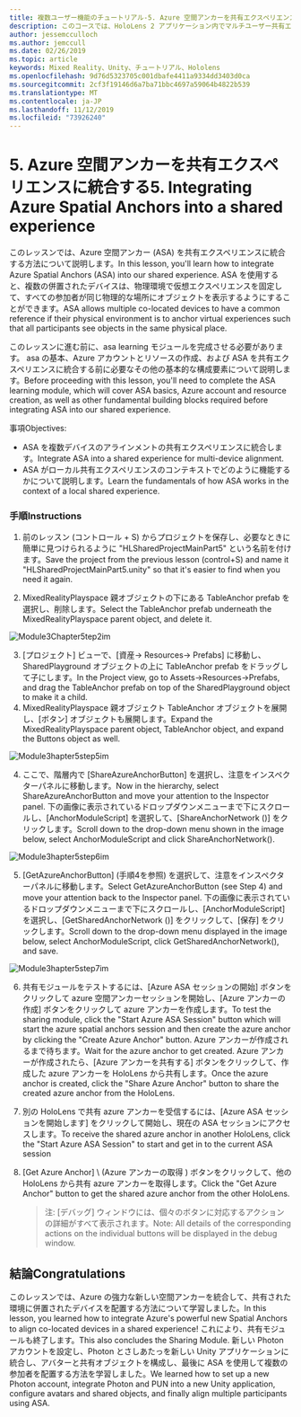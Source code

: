 ```yaml
---
title: 複数ユーザー機能のチュートリアル-5. Azure 空間アンカーを共有エクスペリエンスに統合する
description: このコースでは、HoloLens 2 アプリケーション内でマルチユーザー共有エクスペリエンスを実装する方法について説明します。
author: jessemcculloch
ms.author: jemccull
ms.date: 02/26/2019
ms.topic: article
keywords: Mixed Reality、Unity、チュートリアル、Hololens
ms.openlocfilehash: 9d76d5323705c001dbafe4411a9334dd3403d0ca
ms.sourcegitcommit: 2cf3f19146d6a7ba71bbc4697a59064b4822b539
ms.translationtype: MT
ms.contentlocale: ja-JP
ms.lasthandoff: 11/12/2019
ms.locfileid: "73926240"
---
```

# <a name="5-integrating-azure-spatial-anchors-into-a-shared-experience"></a><span data-ttu-id="423f2-105">5. Azure 空間アンカーを共有エクスペリエンスに統合する</span><span class="sxs-lookup"><span data-stu-id="423f2-105">5. Integrating Azure Spatial Anchors into a shared experience</span></span>

<span data-ttu-id="423f2-106">このレッスンでは、Azure 空間アンカー (ASA) を共有エクスペリエンスに統合する方法について説明します。</span><span class="sxs-lookup"><span data-stu-id="423f2-106">In this lesson, you'll learn how to integrate Azure Spatial Anchors (ASA) into our shared experience.</span></span> <span data-ttu-id="423f2-107">ASA を使用すると、複数の併置されたデバイスは、物理環境で仮想エクスペリエンスを固定して、すべての参加者が同じ物理的な場所にオブジェクトを表示するようにすることができます。</span><span class="sxs-lookup"><span data-stu-id="423f2-107">ASA allows multiple co-located devices to have a common reference if their physical environment is to anchor virtual experiences such that all participants see objects in the same physical place.</span></span>

<span data-ttu-id="423f2-108">このレッスンに進む前に、asa learning モジュールを完成させる必要があります。 asa の基本、Azure アカウントとリソースの作成、および ASA を共有エクスペリエンスに統合する前に必要なその他の基本的な構成要素について説明します。</span><span class="sxs-lookup"><span data-stu-id="423f2-108">Before proceeding with this lesson, you'll need to complete the ASA learning module, which will cover ASA basics, Azure account and resource creation, as well as other fundamental building blocks required before integrating ASA into our shared experience.</span></span>

<span data-ttu-id="423f2-109">事項</span><span class="sxs-lookup"><span data-stu-id="423f2-109">Objectives:</span></span>

- <span data-ttu-id="423f2-110">ASA を複数デバイスのアラインメントの共有エクスペリエンスに統合します。</span><span class="sxs-lookup"><span data-stu-id="423f2-110">Integrate ASA into a shared experience for multi-device alignment.</span></span>
- <span data-ttu-id="423f2-111">ASA がローカル共有エクスペリエンスのコンテキストでどのように機能するかについて説明します。</span><span class="sxs-lookup"><span data-stu-id="423f2-111">Learn the fundamentals of how ASA works in the context of a local shared experience.</span></span>

### <a name="instructions"></a><span data-ttu-id="423f2-112">手順</span><span class="sxs-lookup"><span data-stu-id="423f2-112">Instructions</span></span>

1. <span data-ttu-id="423f2-113">前のレッスン (コントロール + S) からプロジェクトを保存し、必要なときに簡単に見つけられるように "HLSharedProjectMainPart5" という名前を付けます。</span><span class="sxs-lookup"><span data-stu-id="423f2-113">Save the project from the previous lesson (control+S) and name it "HLSharedProjectMainPart5.unity" so that it's easier to find when you need it again.</span></span>

2. <span data-ttu-id="423f2-114">MixedRealityPlayspace 親オブジェクトの下にある TableAnchor prefab を選択し、削除します。</span><span class="sxs-lookup"><span data-stu-id="423f2-114">Select the TableAnchor prefab underneath the MixedRealityPlayspace parent object, and delete it.</span></span>

![Module3Chapter5tep2im](images/module3chapter5step2im.PNG)

3.  <span data-ttu-id="423f2-116">[プロジェクト] ビューで、[資産-> Resources-> Prefabs] に移動し、SharedPlayground オブジェクトの上に TableAnchor prefab をドラッグして子にします。</span><span class="sxs-lookup"><span data-stu-id="423f2-116">In the Project view, go to Assets->Resources->Prefabs, and drag the TableAnchor prefab on top of the SharedPlayground object to make it a child.</span></span>
4.  <span data-ttu-id="423f2-117">MixedRealityPlayspace 親オブジェクト TableAnchor オブジェクトを展開し、[ボタン] オブジェクトも展開します。</span><span class="sxs-lookup"><span data-stu-id="423f2-117">Expand the MixedRealityPlayspace parent object, TableAnchor object, and expand the Buttons object as well.</span></span> 

![Module3hapter5step5im](images/module3chapter5step5im.PNG)

4. <span data-ttu-id="423f2-119">ここで、階層内で [ShareAzureAnchorButton] を選択し、注意をインスペクターパネルに移動します。</span><span class="sxs-lookup"><span data-stu-id="423f2-119">Now in the hierarchy, select ShareAzureAnchorButton and move your attention to the Inspector panel.</span></span> <span data-ttu-id="423f2-120">下の画像に表示されているドロップダウンメニューまで下にスクロールし、[AnchorModuleScript] を選択して、[ShareAnchorNetwork ()] をクリックします。</span><span class="sxs-lookup"><span data-stu-id="423f2-120">Scroll down to the drop-down menu shown in the image below, select AnchorModuleScript and click ShareAnchorNetwork().</span></span>

![Module3hapter5step6im](images/module3chapter5step6im.PNG)

5. <span data-ttu-id="423f2-122">[GetAzureAnchorButton] (手順4を参照) を選択して、注意をインスペクターパネルに移動します。</span><span class="sxs-lookup"><span data-stu-id="423f2-122">Select GetAzureAnchorButton (see Step 4) and move your attention back to the Inspector panel.</span></span> <span data-ttu-id="423f2-123">下の画像に表示されているドロップダウンメニューまで下にスクロールし、[AnchorModuleScript] を選択し、[GetSharedAnchorNetwork ()] をクリックして、[保存] をクリックします。</span><span class="sxs-lookup"><span data-stu-id="423f2-123">Scroll down to the drop-down menu displayed in the image below, select AnchorModuleScript, click GetSharedAnchorNetwork(), and save.</span></span>

![Module3hapter5step7im](images/module3chapter5step7im.PNG)

6. <span data-ttu-id="423f2-125">共有モジュールをテストするには、[Azure ASA セッションの開始] ボタンをクリックして azure 空間アンカーセッションを開始し、[Azure アンカーの作成] ボタンをクリックして azure アンカーを作成します。</span><span class="sxs-lookup"><span data-stu-id="423f2-125">To test the sharing module, click the "Start Azure ASA Session" button which will start the azure spatial anchors session and then create the azure anchor by clicking the "Create Azure Anchor" button.</span></span> <span data-ttu-id="423f2-126">Azure アンカーが作成されるまで待ちます。</span><span class="sxs-lookup"><span data-stu-id="423f2-126">Wait for the azure anchor to get created.</span></span> <span data-ttu-id="423f2-127">Azure アンカーが作成されたら、[Azure アンカーを共有する] ボタンをクリックして、作成した azure アンカーを HoloLens から共有します。</span><span class="sxs-lookup"><span data-stu-id="423f2-127">Once the azure anchor is created, click the "Share Azure Anchor" button to share the created azure anchor from the HoloLens.</span></span>

7. <span data-ttu-id="423f2-128">別の HoloLens で共有 azure アンカーを受信するには、[Azure ASA セッションを開始します] をクリックして開始し、現在の ASA セッションにアクセスします。</span><span class="sxs-lookup"><span data-stu-id="423f2-128">To receive the shared azure anchor in another HoloLens, click the "Start Azure ASA Session" to start and get in to the current ASA session</span></span>

8. <span data-ttu-id="423f2-129">[Get Azure Anchor] \ (Azure アンカーの取得 \) ボタンをクリックして、他の HoloLens から共有 azure アンカーを取得します。</span><span class="sxs-lookup"><span data-stu-id="423f2-129">Click the "Get Azure Anchor" button to get the shared azure anchor from the other HoloLens.</span></span>

   > <span data-ttu-id="423f2-130">注: [デバッグ] ウィンドウには、個々のボタンに対応するアクションの詳細がすべて表示されます。</span><span class="sxs-lookup"><span data-stu-id="423f2-130">Note: All details of the corresponding actions on the individual buttons will be displayed in the debug window.</span></span>

## <a name="congratulations"></a><span data-ttu-id="423f2-131">結論</span><span class="sxs-lookup"><span data-stu-id="423f2-131">Congratulations</span></span>

<span data-ttu-id="423f2-132">このレッスンでは、Azure の強力な新しい空間アンカーを統合して、共有された環境に併置されたデバイスを配置する方法について学習しました。</span><span class="sxs-lookup"><span data-stu-id="423f2-132">In this lesson, you learned how to integrate Azure's powerful new Spatial Anchors to align co-located devices in a shared experience!</span></span> <span data-ttu-id="423f2-133">これにより、共有モジュールも終了します。</span><span class="sxs-lookup"><span data-stu-id="423f2-133">This also concludes the Sharing Module.</span></span> <span data-ttu-id="423f2-134">新しい Photon アカウントを設定し、Photon とさしあたっを新しい Unity アプリケーションに統合し、アバターと共有オブジェクトを構成し、最後に ASA を使用して複数の参加者を配置する方法を学習しました。</span><span class="sxs-lookup"><span data-stu-id="423f2-134">We learned how to set up a new Photon account, integrate Photon and PUN into a new Unity application, configure avatars and shared objects, and finally align multiple participants using ASA.</span></span> 

